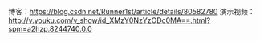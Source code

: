 博客：https://blog.csdn.net/Runner1st/article/details/80582780
演示视频：http://v.youku.com/v_show/id_XMzY0NzYzODc0MA==.html?spm=a2hzp.8244740.0.0
